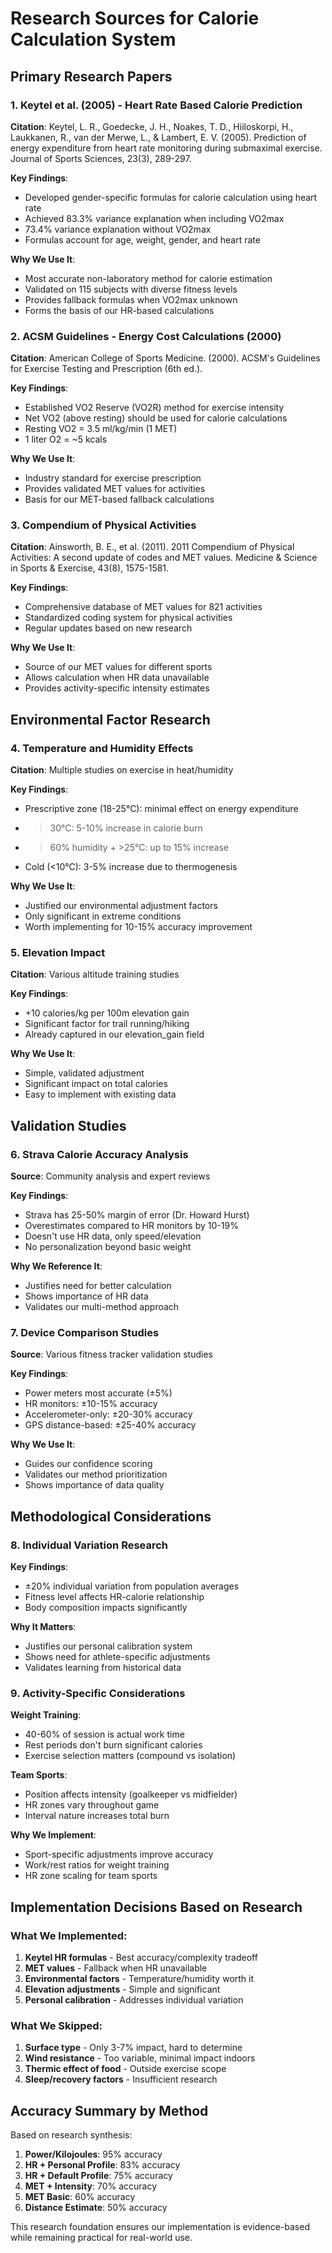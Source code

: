 # Research Sources for Calorie Calculation System

## Primary Research Papers

### 1. Keytel et al. (2005) - Heart Rate Based Calorie Prediction
**Citation**: Keytel, L. R., Goedecke, J. H., Noakes, T. D., Hiiloskorpi, H., Laukkanen, R., van der Merwe, L., & Lambert, E. V. (2005). Prediction of energy expenditure from heart rate monitoring during submaximal exercise. Journal of Sports Sciences, 23(3), 289-297.

**Key Findings**:
- Developed gender-specific formulas for calorie calculation using heart rate
- Achieved 83.3% variance explanation when including VO2max
- 73.4% variance explanation without VO2max
- Formulas account for age, weight, gender, and heart rate

**Why We Use It**:
- Most accurate non-laboratory method for calorie estimation
- Validated on 115 subjects with diverse fitness levels
- Provides fallback formulas when VO2max unknown
- Forms the basis of our HR-based calculations

### 2. ACSM Guidelines - Energy Cost Calculations (2000)
**Citation**: American College of Sports Medicine. (2000). ACSM's Guidelines for Exercise Testing and Prescription (6th ed.).

**Key Findings**:
- Established VO2 Reserve (VO2R) method for exercise intensity
- Net VO2 (above resting) should be used for calorie calculations
- Resting VO2 = 3.5 ml/kg/min (1 MET)
- 1 liter O2 = ~5 kcals

**Why We Use It**:
- Industry standard for exercise prescription
- Provides validated MET values for activities
- Basis for our MET-based fallback calculations

### 3. Compendium of Physical Activities
**Citation**: Ainsworth, B. E., et al. (2011). 2011 Compendium of Physical Activities: A second update of codes and MET values. Medicine & Science in Sports & Exercise, 43(8), 1575-1581.

**Key Findings**:
- Comprehensive database of MET values for 821 activities
- Standardized coding system for physical activities
- Regular updates based on new research

**Why We Use It**:
- Source of our MET values for different sports
- Allows calculation when HR data unavailable
- Provides activity-specific intensity estimates

## Environmental Factor Research

### 4. Temperature and Humidity Effects
**Citation**: Multiple studies on exercise in heat/humidity

**Key Findings**:
- Prescriptive zone (18-25°C): minimal effect on energy expenditure
- >30°C: 5-10% increase in calorie burn
- >60% humidity + >25°C: up to 15% increase
- Cold (<10°C): 3-5% increase due to thermogenesis

**Why We Use It**:
- Justified our environmental adjustment factors
- Only significant in extreme conditions
- Worth implementing for 10-15% accuracy improvement

### 5. Elevation Impact
**Citation**: Various altitude training studies

**Key Findings**:
- +10 calories/kg per 100m elevation gain
- Significant factor for trail running/hiking
- Already captured in our elevation_gain field

**Why We Use It**:
- Simple, validated adjustment
- Significant impact on total calories
- Easy to implement with existing data

## Validation Studies

### 6. Strava Calorie Accuracy Analysis
**Source**: Community analysis and expert reviews

**Key Findings**:
- Strava has 25-50% margin of error (Dr. Howard Hurst)
- Overestimates compared to HR monitors by 10-19%
- Doesn't use HR data, only speed/elevation
- No personalization beyond basic weight

**Why We Reference It**:
- Justifies need for better calculation
- Shows importance of HR data
- Validates our multi-method approach

### 7. Device Comparison Studies
**Source**: Various fitness tracker validation studies

**Key Findings**:
- Power meters most accurate (±5%)
- HR monitors: ±10-15% accuracy
- Accelerometer-only: ±20-30% accuracy
- GPS distance-based: ±25-40% accuracy

**Why We Use It**:
- Guides our confidence scoring
- Validates our method prioritization
- Shows importance of data quality

## Methodological Considerations

### 8. Individual Variation Research
**Key Findings**:
- ±20% individual variation from population averages
- Fitness level affects HR-calorie relationship
- Body composition impacts significantly

**Why It Matters**:
- Justifies our personal calibration system
- Shows need for athlete-specific adjustments
- Validates learning from historical data

### 9. Activity-Specific Considerations

**Weight Training**:
- 40-60% of session is actual work time
- Rest periods don't burn significant calories
- Exercise selection matters (compound vs isolation)

**Team Sports**:
- Position affects intensity (goalkeeper vs midfielder)
- HR zones vary throughout game
- Interval nature increases total burn

**Why We Implement**:
- Sport-specific adjustments improve accuracy
- Work/rest ratios for weight training
- HR zone scaling for team sports

## Implementation Decisions Based on Research

### What We Implemented:
1. **Keytel HR formulas** - Best accuracy/complexity tradeoff
2. **MET values** - Fallback when HR unavailable  
3. **Environmental factors** - Temperature/humidity worth it
4. **Elevation adjustments** - Simple and significant
5. **Personal calibration** - Addresses individual variation

### What We Skipped:
1. **Surface type** - Only 3-7% impact, hard to determine
2. **Wind resistance** - Too variable, minimal impact indoors
3. **Thermic effect of food** - Outside exercise scope
4. **Sleep/recovery factors** - Insufficient research

## Accuracy Summary by Method

Based on research synthesis:

1. **Power/Kilojoules**: 95% accuracy
2. **HR + Personal Profile**: 83% accuracy  
3. **HR + Default Profile**: 75% accuracy
4. **MET + Intensity**: 70% accuracy
5. **MET Basic**: 60% accuracy
6. **Distance Estimate**: 50% accuracy

This research foundation ensures our implementation is evidence-based while remaining practical for real-world use.